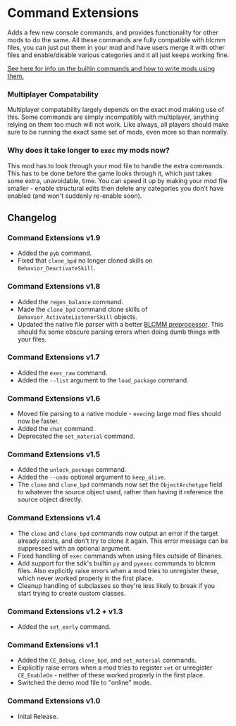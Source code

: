 # Command Extensions
Adds a few new console commands, and provides functionality for other mods to do the same. All these
commands are fully compatible with blcmm files, you can just put them in your mod and have users
merge it with other files and enable/disable various categories and it all just keeps working fine.

[See here for info on the builtin commands and how to write mods using them.](Writing-Mods.md)

### Multiplayer Compatability
Multiplayer compatability largely depends on the exact mod making use of this. Some commands are
simply incompatibly with multiplayer, anything relying on them too much will not work. Like always,
all players should make sure to be running the exact same set of mods, even more so than normally.

### Why does it take longer to `exec` my mods now?
This mod has to look through your mod file to handle the extra commands. This has to be done before
the game looks through it, which just takes some extra, unavoidable, time. You can speed it up by
making your mod file smaller - enable structural edits then delete any categories you don't have
enabled (and won't suddenly re-enable soon).

## Changelog

### Command Extensions v1.9
- Added the `pyb` command.
- Fixed that `clone_bpd` no longer cloned skills on `Behavior_DeactivateSkill`.

### Command Extensions v1.8
- Added the `regen_balance` command.
- Made the `clone_bpd` command clone skills of `Behavior_ActivateListenerSkill` objects.
- Updated the native file parser with a better [BLCMM preprocessor](https://github.com/apple1417/blcmm-parsing).
  This should fix some obscure parsing errors when doing dumb things with your files.

### Command Extensions v1.7
- Added the `exec_raw` command.
- Added the `--list` argument to the `load_package` command.

### Command Extensions v1.6
- Moved file parsing to a native module - `exec`ing large mod files should now be faster.
- Added the `chat` command.
- Deprecated the `set_material` command.

### Command Extensions v1.5
- Added the `unlock_package` command.
- Added the `--undo` optional argument to `keep_alive`.
- The `clone` and `clone_bpd` commands now set the `ObjectArchetype` field to whatever the source
  object used, rather than having it reference the source object directly.

### Command Extensions v1.4
- The `clone` and `clone_bpd` commands now output an error if the target already exists, and don't
  try to clone it again. This error message can be suppressed with an optional argument.
- Fixed handling of `exec` commands when using files outside of Binaries.
- Add support for the sdk's builtin `py` and `pyexec` commands to blcmm files. Also explicitly raise
  errors when a mod tries to unregister these, which never worked properly in the first place.
- Cleanup handling of subclasses so they're less likely to break if you start trying to create
  custom classes.

### Command Extensions v1.2 + v1.3
- Added the `set_early` command.

### Command Extensions v1.1
- Added the `CE_Debug`, `clone_bpd`, and `set_material` commands.
- Explicitly raise errors when a mod tries to register `set` or unregister `CE_EnableOn` - neither
  of these worked properly in the first place.
- Switched the demo mod file to "online" mode.

### Command Extensions v1.0
- Inital Release.
